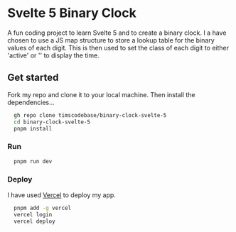 # Svelte 5 Binary Clock

A fun coding project to learn Svelte 5 and to create a binary clock. I a have chosen to use a JS map structure to store a lookup table for the binary values of each digit. This is then used to set the class of each digit to either 'active' or '' to display the time.

## Get started

Fork my repo and clone it to your local machine. Then install the dependencies...

```bash
  gh repo clone timscodebase/binary-clock-svelte-5
  cd binary-clock-svelte-5
  pnpm install
```

### Run

```bash
  pnpm run dev
```

### Deploy

I have used [Vercel](https://vercel.com/) to deploy my app.

```bash
  pnpm add -g vercel
  vercel login
  vercel deploy
```

